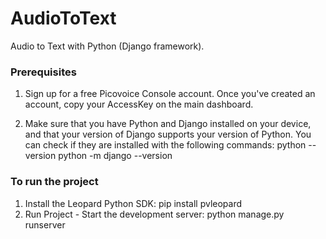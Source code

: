 # AudioToText
Audio to Text with Python (Django framework).


### Prerequisites

1. Sign up for a free Picovoice Console account. Once you've created an account, copy your AccessKey on the main dashboard.

2. Make sure that you have Python and Django installed on your device, and that your version of Django supports your version of Python. You can check if they are installed with the following commands:
    python --version
    python -m django --version

### To run the project
1.  Install the Leopard Python SDK:  pip install pvleopard
2. Run Project - Start the development server: python manage.py runserver